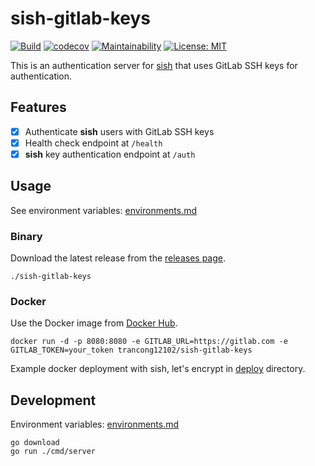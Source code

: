 # sish-gitlab-keys

[![Build](https://github.com/trancong12102/sish-gitlab-keys/actions/workflows/build.yml/badge.svg)](https://github.com/trancong12102/sish-gitlab-keys/actions/workflows/build.yml/badge.svg)
[![codecov](https://codecov.io/gh/trancong12102/sish-gitlab-keys/graph/badge.svg?token=YWN7WWNFH9)](https://codecov.io/gh/trancong12102/sish-gitlab-keys)
[![Maintainability](https://api.codeclimate.com/v1/badges/eb2146e7afe5633a0023/maintainability)](https://codeclimate.com/github/trancong12102/sish-gitlab-keys/maintainability)
[![License: MIT](https://img.shields.io/badge/License-MIT-yellow.svg)](https://opensource.org/licenses/MIT)

This is an authentication server for [sish](https://github.com/antoniomika/sish) that uses GitLab SSH keys for
authentication.

## Features

- [x] Authenticate **sish** users with GitLab SSH keys
- [x] Health check endpoint at `/health`
- [x] **sish** key authentication endpoint at `/auth`

## Usage

See environment variables: [environments.md](./docs/environments.md)

### Binary

Download the latest release from the [releases page](https://github.com/trancong12102/sish-gitlab-keys/releases).

```shell
./sish-gitlab-keys
```

### Docker

Use the Docker image from [Docker Hub](https://hub.docker.com/r/trancong12102/sish-gitlab-keys).

```shell
docker run -d -p 8080:8080 -e GITLAB_URL=https://gitlab.com -e GITLAB_TOKEN=your_token trancong12102/sish-gitlab-keys
```

Example docker deployment with sish, let's encrypt in [deploy](./deploy) directory.

## Development

Environment variables: [environments.md](./docs/environments.md)

```shell
go download
go run ./cmd/server
```
